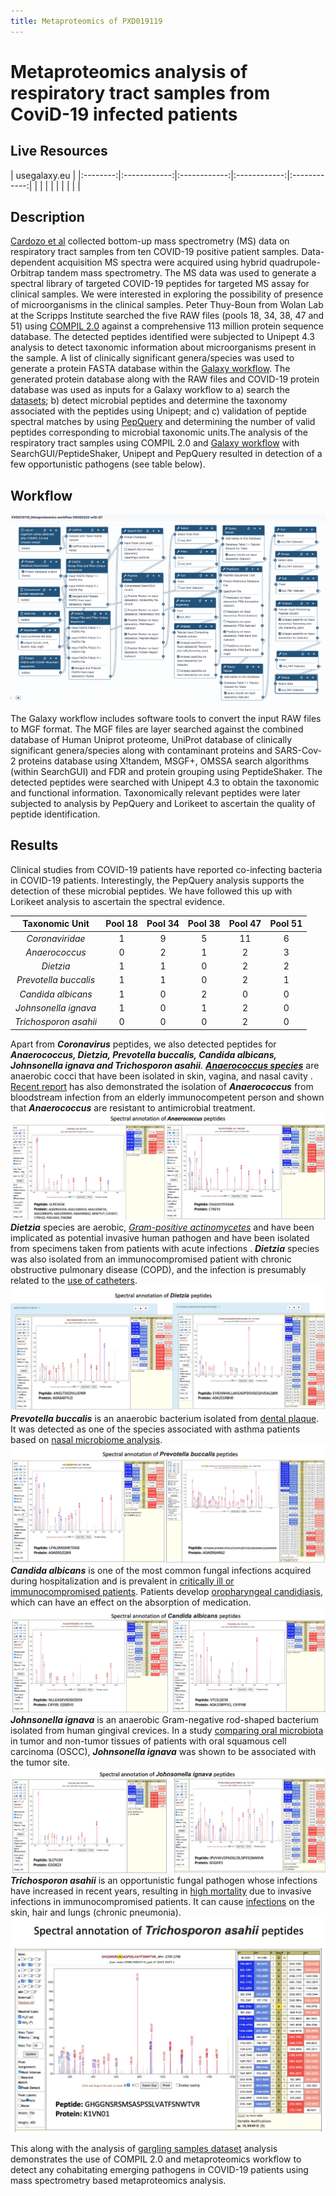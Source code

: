 ```yaml
---
title: Metaproteomics of PXD019119
---
```


# Metaproteomics analysis of respiratory tract samples from CoviD-19 infected patients

## Live Resources

| usegalaxy.eu |
|:--------:|:------------:|:------------:|:------------:|:------------:|
| <FlatShield label="data library" message="view" href="https://usegalaxy.eu/library/list#folders/F9ae5f5ec2d597409" alt="Raw data from data library" /> |
| <FlatShield label="Input data" message="view" href="https://usegalaxy.eu/u/pratikjagtap/h/pxd019119inputmetaproteomics-09022020" alt="Raw data plus auxillary data" /> |
|
| <FlatShield label="Result history" message="view" href="https://usegalaxy.eu/u/subina/h/pxd019119searchmetaproteomics-09082020" alt="Galaxy history" /> |
| <FlatShield label="workflow" message="run" href="https://usegalaxy.eu/u/subina/w/pxd019119metaproteomics-workflow-09082020-with-qt" alt="Galaxy workflow" /> |


## Description

[Cardozo et al](https://www.researchsquare.com/article/rs-28883/v1) collected bottom-up mass spectrometry (MS) data on respiratory tract samples from ten COVID-19 
positive patient samples. Data-dependent acquisition MS spectra were acquired using hybrid quadrupole-Orbitrap tandem mass spectrometry. The MS data was used to generate 
a spectral library of targeted COVID-19 peptides for targeted MS assay for clinical samples. We were interested in exploring the possibility of presence of microorganisms 
in the clinical samples. Peter Thuy-Boun from Wolan Lab at the Scripps Institute searched the five RAW files (pools 18, 34, 38, 47 and 51) using 
[COMPIL 2.0](https://pubs.acs.org/doi/10.1021/acs.jproteome.8b00722) against a comprehensive 113 million protein sequence database. The detected peptides identified 
were subjected to Unipept 4.3 analysis to detect taxonomic information about microorganisms present in the sample. A list of clinically significant genera/species was 
used to generate a protein FASTA database within the [Galaxy workflow](https://usegalaxy.eu/u/subina/w/pxd019119metaproteomics-workflow-09082020-with-qt). The generated 
protein database along with the RAW files and COVID-19 protein database was used as inputs for a Galaxy workflow to a) search 
the [datasets](https://usegalaxy.eu/u/pratikjagtap/h/pxd019119inputmetaproteomics-09022020); b) detect microbial peptides and determine the taxonomy associated with the 
peptides using Unipept; and c) validation of peptide spectral matches by using [PepQuery](https://genome.cshlp.org/content/early/2019/01/04/gr.235028.118) and determining 
the number of valid peptides corresponding to microbial taxonomic units.The analysis of the respiratory tract samples using COMPIL 2.0 and 
[Galaxy workflow](https://usegalaxy.eu/u/subina/w/pxd019119metaproteomics-workflow-09082020-with-qt) with SearchGUI/PeptideShaker, Unipept and PepQuery resulted in detection 
of a few opportunistic pathogens (see table below).

## Workflow

![](./img/wf.png)

The Galaxy workflow includes software tools to convert the input RAW files to MGF format. The MGF files are layer searched against the combined database of Human Uniprot proteome, 
UniProt database of clinically significant genera/species along with contaminant proteins and SARS-Cov-2 proteins database using X!tandem, MSGF+, OMSSA search algorithms (within SearchGUI) 
and FDR and protein grouping using PeptideShaker. The detected peptides were searched with Unipept 4.3 to obtain the taxonomic and functional information. Taxonomically relevant peptides 
were later subjected to analysis by PepQuery and Lorikeet to ascertain the quality of peptide identification.



## Results

Clinical studies from COVID-19 patients have reported co-infecting bacteria in COVID-19 patients. Interestingly, the PepQuery analysis supports the detection of these microbial peptides. 
We have followed this up with Lorikeet analysis to ascertain the spectral evidence. 

|    Taxonomic Unit     | Pool 18 | Pool 34 | Pool 38 |  Pool 47 | Pool 51 |
|:---------------------:|:-------:|:-------:|:-------:|:--------:|:-------:|
|    *Coronaviridae*    |    1    |    9    |    5    |    11    |    6    |
|     *Anaerococcus*    |    0    |    2    |    1    |     2    |    3    |
|       *Dietzia*       |    1    |    1    |    0    |     2    |    2    |
| *Prevotella buccalis* |    1    |    1    |    0    |     2    |    1    |
|   *Candida albicans*  |    1    |    0    |    2    |     0    |    0    |
|  *Johnsonella ignava* |    1    |    0    |    1    |     2    |    0    |
| *Trichosporon asahii* |    0    |    0    |    0    |     2    |    0    |


Apart from **_Coronavirus_** peptides, we also detected peptides for **_Anaerococcus, Dietzia, Prevotella buccalis, Candida albicans, Johnsonella ignava and Trichosporon asahii_**.
[**_Anaerococcus species_**](https://doi.org/10.1099/00207713-51-4-1521) are anaerobic cocci that have been isolated in skin, vagina, and nasal cavity . [Recent report](https://doi.org/10.1016/j.anaerobe.2019.102130) 
has also demonstrated the isolation of **_Anaerococcus_** from bloodstream infection from an elderly immunocompetent person and shown that **_Anaerococcus_** are resistant to antimicrobial treatment. 
![](./img/Anaerococcus.jpeg)
**_Dietzia_** species are aerobic, [*Gram-positive actinomycetes*](https://doi.org/10.1111/j.1574-695X.2008.00513.x) and have been implicated as potential invasive human pathogen and have been isolated from specimens taken from patients with acute infections . **_Dietzia_** species was also isolated from an immunocompromised patient with chronic obstructive pulmonary disease (COPD), and the infection is presumably related to the [use of catheters](https://doi.org/10.1086/313490). 
![](./img/Dietza.jpeg)
**_Prevotella buccalis_** is an anaerobic bacterium isolated from [dental plaque](https://www.ncbi.nlm.nih.gov/pmc/articles/PMC170248/). It was detected as one of the species associated with asthma patients based on [nasal microbiome analysis](https://www.ncbi.nlm.nih.gov/pmc/articles/PMC6123291/).
![](./img/PB.jpeg)
**_Candida albicans_** is one of the most common fungal infections acquired during hospitalization and is prevalent in [critically ill or immunocompromised patients](https://cmr.asm.org/content/24/1/141). Patients develop [oropharyngeal candidiasis](https://doi.org/10.1099/jmm.0.045054-0),
which can have an effect on the absorption of medication.
![](./img/CA.jpeg)
**_Johnsonella ignava_** is an anaerobic Gram-negative rod-shaped bacterium isolated from human gingival crevices. In a study [comparing oral microbiota](https://www.ncbi.nlm.nih.gov/pmc/articles/PMC3507910/) in tumor and non-tumor tissues of patients with oral squamous cell carcinoma (OSCC), **_Johnsonella ignava_** was shown to be associated with the tumor site.
![](./img/JI.jpeg)
**_Trichosporon asahii_** is an 
opportunistic fungal pathogen whose infections have increased in recent years, resulting in [high mortality](https://doi.org/10.1093/mmy/myaa076) due to invasive infections in immunocompromised patients. It can cause [infections](https://www.ncbi.nlm.nih.gov/pmc/articles/PMC7439294/) on the skin, hair and lungs (chronic pneumonia).
<img src="./img/TA.jpeg" width="550"/>

This along with the analysis of [gargling samples dataset](https://covid19.galaxyproject.org/proteomics/mpxd019423/#live-resources) analysis demonstrates the use of COMPIL 2.0 and metaproteomics workflow to detect any cohabitating emerging pathogens in COVID-19 patients using mass spectrometry based metaproteomics analysis.



